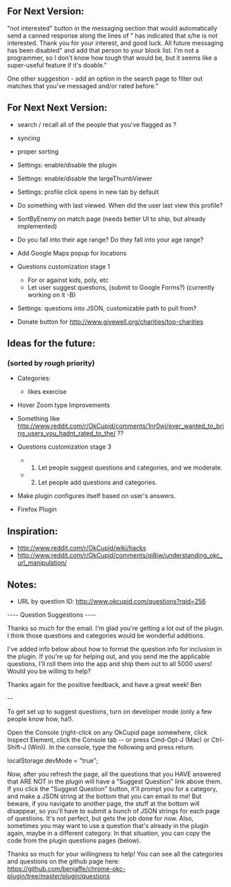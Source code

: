 
## For Next Version:
"not interested" button in the messaging section that would automatically send a canned response along the lines of "<username> has indicated that s/he is not interested. Thank you for your interest, and good luck. All future messaging has been disabled" and add that person to your block list. I'm not a programmer, so I don't know how tough that would be, but it seems like a super-useful feature if it's doable."

One other suggestion - add an option in the search page to filter out matches that you've messaged and/or rated before."

## For Next Next Version:

* search / recall all of the people that you've flagged as <X>?

* syncing

* proper sorting

* Settings: enable/disable the plugin
* Settings: enable/disable the largeThumbViewer
* Settings: profile click opens in new tab by default

* Do something with last viewed. When did the user last view this profile?

* SortByEnemy on match page (needs better UI to ship, but already implemented)
* Do you fall into their age range? Do they fall into your age range?

* Add Google Maps popup for locations

* Questions customization stage 1
    * For or against kids, poly, etc
    * Let user suggest questions, (submit to Google Forms?) (currently working on it -B)

* Settings: questions into JSON, customizable path to pull from?

* Donate button for http://www.givewell.org/charities/top-charities

## Ideas for the future:
### (sorted by rough priority)
* Categories:
    * likes exercise

* Hover Zoom type Improvements
* Something like http://www.reddit.com/r/OkCupid/comments/1nr0wj/ever_wanted_to_bring_users_you_hadnt_rated_to_the/ ??

* Questions customization stage 3
    * 1. Let people suggest questions and categories, and we moderate.
    * 2. Let people add questions and categories.
* Make plugin configures itself based on user's answers.
* Firefox Plugin



## Inspiration:
* http://www.reddit.com/r/OkCupid/wiki/hacks
* http://www.reddit.com/r/OkCupid/comments/qi8iw/understanding_okc_url_manipulation/


## Notes:
* URL by question ID: http://www.okcupid.com/questions?rqid=256



---- Question Suggestions ----

Thanks so much for the email. I'm glad you're getting a lot out of the plugin. I think those questions and categories would be wonderful additions.

I've added info below about how to format the question info for inclusion in the plugin. If you're up for helping out, and you send me the applicable questions, I'll roll them into the app and ship them out to all 5000 users! Would you be willing to help?

Thanks again for the positive feedback, and have a great week!
Ben

--

To get set up to suggest questions, turn on developer mode (only a few people know how, ha!).

Open the Console (right-click on any OkCupid page somewhere, click Inspect Element, click the Console tab -- or press Cmd-Opt-J (Mac) or Ctrl-Shift-J (Win)). In the console, type the following and press return.

localStorage.devMode = "true";

Now, after you refresh the page, all the questions that you HAVE answered that ARE NOT in the plugin will have a "Suggest Question" link above them. If you click the "Suggest Question" button, it'll prompt you for a category, and make a JSON string at the bottom that you can email to me! But beware, if you navigate to another page, the stuff at the bottom will disappear, so you'll have to submit a bunch of JSON strings for each page of questions. It's not perfect, but gets the job done for now. Also, sometimes you may want to use a question that's already in the plugin again, maybe in a different category. In that situation, you can copy the code from the plugin questions pages (below).

Thanks so much for your willingness to help! You can see all the categories and questions on the github page here: https://github.com/benjaffe/chrome-okc-plugin/tree/master/plugin/questions